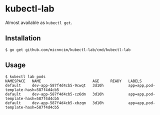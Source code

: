# kubectl-lab

Almost available as `kubectl get`.

## Installation

```
$ go get github.com/micnncim/kubectl-lab/cmd/kubectl-lab
```

## Usage

```
$ kubectl lab pods 
NAMESPACE   NAME                       AGE     READY   LABELS
default     dev-app-587f4d4cb5-9cwqt   3d10h           app=app,pod-template-hash=587f4d4cb5
default     dev-app-587f4d4cb5-cz6dm   3d10h           app=app,pod-template-hash=587f4d4cb5
default     dev-app-587f4d4cb5-xbzqm   3d10h           app=app,pod-template-hash=587f4d4cb5
```
